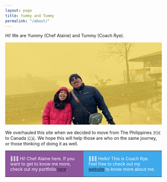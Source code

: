 ```yaml
---
layout: page
title: Yummy and Tummy
permalink: "/about/"
---
```


Hi! We are Yummy (Chef Alaine) and Tummy (Coach Rye). 

![Chef & Coach in Niagara](/assets/images/yt-about.jpg)

We overhauled this site when we decided to move from The Philippines 🇵🇭 to Canada 🇨🇦. We hope this will help those are who on the same journey, or those thinking of doing it as well. 

<table>
<tr>
<td class="tdabout aboutchef">👩🏻‍🍳 Hi! Chef Alaine here. If you want to get to know me more, check out my portfolio <a href="/chefalaine">here</a>.</td>
<td class="tdabout aboutcoach">👨🏻‍💻 Hello! This is Coach Rye. Feel free to check out my <a href="https://coachrye.com/about" target="_blank">website</a> to know more about me. 
</td>
</tr>
</table>

<style>
.tdabout {
    width: 50%;
    padding: 1.0rem;
}
.aboutchef {
    background-color: #8D569D;
    color: #fff;
}
.aboutcoach {
    background-color: #3EA9EB;
    color: #fff;
}
</style>
